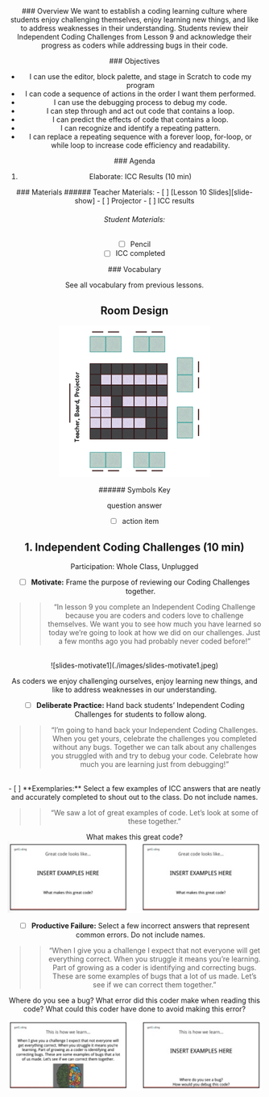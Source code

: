 <header class='header' title='ICC Review' subtitle='Lesson 10 Part 1'/>

<notable>
<iconp src='/icons/activity.png'>### Overview</iconp>
We want to establish a coding learning culture where students enjoy challenging themselves, enjoy learning new things, and like to address weaknesses in their understanding. Students review their Independent Coding Challenges from Lesson 9 and acknowledge their progress as coders while addressing bugs in their code.

<iconp src='/icons/objectives.png'>### Objectives</iconp>
- I can use the editor, block palette, and stage in Scratch to code my program
- I can code a sequence of actions in the order I want them performed.
- I can use the debugging process to debug my code.
- I can step through and act out code that contains a loop.
- I can predict the effects of code that contains a loop.
- I can recognize and identify a repeating pattern.
- I can replace a repeating sequence with a forever loop, for-loop, or while loop to increase code efficiency and readability.

<iconp src='/icons/agenda.png'>### Agenda</iconp>
1. Elaborate: ICC Results (10 min)

<note>
<iconp src='/icons/materials.png'>### Materials</iconp>
###### Teacher Materials:
- [ ] [Lesson 10 Slides][slide-show]
- [ ] Projector
- [ ] ICC results

###### Student Materials:
- [ ] Pencil
- [ ] ICC completed

<iconp src='/icons/vocab.png'>### Vocabulary</iconp>

See all vocabulary from previous lessons.

</note>

<pagebreak/>

## Room Design

![room](./images/desk-setup_unplugged.png)

<note borderLeft='2px solid green' mt='2em'>
###### Symbols Key

<iconp ml='1.65em' type='question'>question</iconp>
<iconp ml='1.65em' type='answer'>answer</iconp>
- [ ] action item
</note>

## 1. Independent Coding Challenges (10 min)
Participation: Whole Class, Unplugged

- [ ] **Motivate:** Frame the purpose of reviewing our Coding Challenges together.

> > “In lesson 9 you complete an Independent Coding Challenge because you are coders and coders love to challenge themselves. We want you to see how much you have learned so today we’re going to look at how we did on our challenges. Just a few months ago you had probably never coded before!”
<br/>
![slides-motivate1](./images/slides-motivate1.jpeg)

<note type='key' title='Key Point:'>As coders we enjoy challenging ourselves, enjoy learning new things, and like to address weaknesses in our understanding.</note>

- [ ] **Deliberate Practice:** Hand back students’ Independent Coding Challenges for students to follow along.

> > “I’m going to hand back your Independent Coding Challenges. When you get yours, celebrate the challenges you completed without any bugs. Together we can talk about any challenges you struggled with and try to debug your code. Celebrate how much you are learning just from debugging!”

<br/>
- [ ] **Exemplaries:** Select a few examples of ICC answers that are neatly and accurately completed to shout out to the class.  Do not include names.

> > “We saw a lot of great examples of code. Let’s look at some of these together.”

<iconp type='question'>What makes this great code?</iconp>
![slides-exemplaries](./images/slides-exemplaries.jpeg)

- [ ] **Productive Failure:** Select a few incorrect answers that represent common errors. Do not include names.

> > “When I give you a challenge I expect that not everyone will get everything correct. When you struggle it means you’re learning. Part of growing as a coder is identifying and correcting bugs. These are some examples of bugs that a lot of us made. Let’s see if we can correct them together.”

<iconp type='question'>Where do you see a bug?</iconp>
<iconp type='question'>What error did this coder make when reading this code?</iconp>
<iconp type='question'>What could this coder have done to avoid making this error?</iconp>

![slides-productive-failure](./images/slides-productive-failure.jpeg)


</notable>

[slide-show]: https://docs.google.com/presentation/d/1FYKb6QpjKcpymzLRw4CAEs_r0DKZ5RElQh8bizPxPsc/edit?usp=sharing
